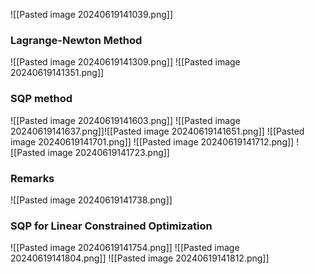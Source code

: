 ![[Pasted image 20240619141039.png]]
### Lagrange-Newton Method
![[Pasted image 20240619141309.png]]
![[Pasted image 20240619141351.png]]
### SQP method
![[Pasted image 20240619141603.png]]
![[Pasted image 20240619141637.png]]![[Pasted image 20240619141651.png]]
![[Pasted image 20240619141701.png]]
![[Pasted image 20240619141712.png]]
![[Pasted image 20240619141723.png]]
### Remarks
![[Pasted image 20240619141738.png]]
### SQP for Linear Constrained Optimization
![[Pasted image 20240619141754.png]]
![[Pasted image 20240619141804.png]]
![[Pasted image 20240619141812.png]]